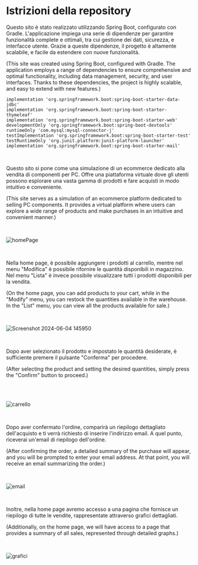 <h1>Istrizioni della repository</h1>

<p>
Questo sito è stato realizzato utilizzando Spring Boot, configurato con Gradle. L'applicazione impiega una serie di dipendenze per garantire funzionalità complete e ottimali, tra cui gestione dei dati, sicurezza, e interfacce utente. Grazie a queste dipendenze, il progetto è altamente scalabile, e facile da estendere con nuove funzionalità.
</p>
<p>(This site was created using Spring Boot, configured with Gradle. The application employs a range of dependencies to ensure comprehensive and optimal functionality, including data management, security, and user interfaces. Thanks to these dependencies, the project is highly scalable, and easy to extend with new features.)</p>

```shimplementation 'com.fasterxml.jackson.core:jackson-databind:2.17.1' 
implementation 'org.springframework.boot:spring-boot-starter-data-jdbc'
implementation 'org.springframework.boot:spring-boot-starter-thymeleaf'
implementation 'org.springframework.boot:spring-boot-starter-web'
developmentOnly 'org.springframework.boot:spring-boot-devtools'
runtimeOnly 'com.mysql:mysql-connector-j'
testImplementation 'org.springframework.boot:spring-boot-starter-test'
testRuntimeOnly 'org.junit.platform:junit-platform-launcher'
implementation 'org.springframework.boot:spring-boot-starter-mail'
```

<br><p>Questo sito si pone come una simulazione di un ecommerce dedicato alla vendita di componenti per PC. Offre una piattaforma virtuale dove gli utenti possono esplorare una vasta gamma di prodotti e fare acquisti in modo intuitivo e conveniente.</p>

<p>(This site serves as a simulation of an ecommerce platform dedicated to selling PC components. It provides a virtual platform where users can explore a wide range of products and make purchases in an intuitive and convenient manner.)</p><br>

![homePage](https://github.com/FabioBl77/AppSpringBoot/assets/167991278/7d2d4969-6840-440e-a670-668989ae1ff6)

<br><p>Nella home page, è possibile aggiungere i prodotti al carrello, mentre nel menu "Modifica" è possibile rifornire le quantità disponibili in magazzino. Nel menu "Lista" è invece possibile visualizzare tutti i prodotti disponibili per la vendita.</p>

<p>(On the home page, you can add products to your cart, while in the "Modify" menu, you can restock the quantities available in the warehouse. In the "List" menu, you can view all the products available for sale.)</p><br>

![Screenshot 2024-06-04 145950](https://github.com/FabioBl77/AppSpringBoot/assets/167991278/f7e87312-0908-4e36-8cb6-fd3cacb076a6)



<br><p>Dopo aver selezionato il prodotto e impostato le quantità desiderate, è sufficiente premere il pulsante "Conferma" per procedere.</b>

<p>(After selecting the product and setting the desired quantities, simply press the "Confirm" button to proceed.)</p><br><br>



![carrello](https://github.com/FabioBl77/AppSpringBoot/assets/167991278/0ea109f9-79a7-4b54-b24f-d41e42058932)



<br><p>Dopo aver confermato l'ordine, comparirà un riepilogo dettagliato dell'acquisto e ti verrà richiesto di inserire l'indirizzo email. A quel punto, riceverai un'email di riepilogo dell'ordine.</p>

<p>(After confirming the order, a detailed summary of the purchase will appear, and you will be prompted to enter your email address. At that point, you will receive an email summarizing the order.)</p><br>



![email](https://github.com/FabioBl77/AppSpringBoot/assets/167991278/83c71a1c-0af6-426c-bfe4-53f06ca1f4b9)



<br><p>Inoltre, nella home page avremo accesso a una pagina che fornisce un riepilogo di tutte le vendite, rappresentate attraverso grafici dettagliati.</P>

<p>(Additionally, on the home page, we will have access to a page that provides a summary of all sales, represented through detailed graphs.)</p><br>



![grafici](https://github.com/FabioBl77/AppSpringBoot/assets/167991278/8daf8bf4-0eef-4fc0-afa0-5cf722f04186)




